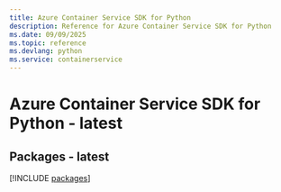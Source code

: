 ```yaml
---
title: Azure Container Service SDK for Python
description: Reference for Azure Container Service SDK for Python
ms.date: 09/09/2025
ms.topic: reference
ms.devlang: python
ms.service: containerservice
---
```

# Azure Container Service SDK for Python - latest
## Packages - latest
[!INCLUDE [packages](container-service-index.md)]